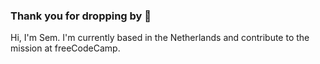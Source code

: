 ### Thank you for dropping by 👋

Hi, I'm Sem. 
I'm currently based in the Netherlands and contribute to the mission at freeCodeCamp.

